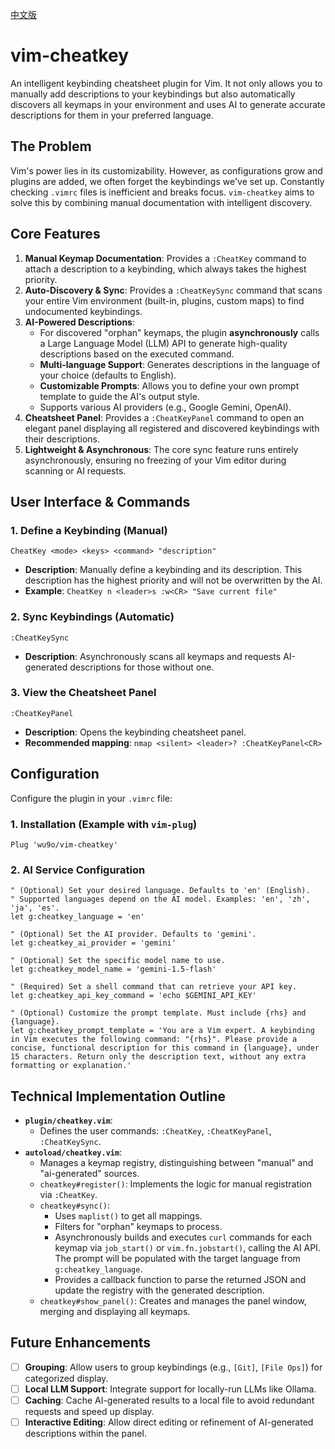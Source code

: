 
[中文版](README.zh.md)

# vim-cheatkey

An intelligent keybinding cheatsheet plugin for Vim. It not only allows you to manually add descriptions to your keybindings but also automatically discovers all keymaps in your environment and uses AI to generate accurate descriptions for them in your preferred language.

## The Problem

Vim's power lies in its customizability. However, as configurations grow and plugins are added, we often forget the keybindings we've set up. Constantly checking `.vimrc` files is inefficient and breaks focus. `vim-cheatkey` aims to solve this by combining manual documentation with intelligent discovery.

## Core Features

1.  **Manual Keymap Documentation**: Provides a `:CheatKey` command to attach a description to a keybinding, which always takes the highest priority.
2.  **Auto-Discovery & Sync**: Provides a `:CheatKeySync` command that scans your entire Vim environment (built-in, plugins, custom maps) to find undocumented keybindings.
3.  **AI-Powered Descriptions**:
    *   For discovered "orphan" keymaps, the plugin **asynchronously** calls a Large Language Model (LLM) API to generate high-quality descriptions based on the executed command.
    *   **Multi-language Support**: Generates descriptions in the language of your choice (defaults to English).
    *   **Customizable Prompts**: Allows you to define your own prompt template to guide the AI's output style.
    *   Supports various AI providers (e.g., Google Gemini, OpenAI).
4.  **Cheatsheet Panel**: Provides a `:CheatKeyPanel` command to open an elegant panel displaying all registered and discovered keybindings with their descriptions.
5.  **Lightweight & Asynchronous**: The core sync feature runs entirely asynchronously, ensuring no freezing of your Vim editor during scanning or AI requests.

## User Interface & Commands

### 1. Define a Keybinding (Manual)

`CheatKey <mode> <keys> <command> "description"`
- **Description**: Manually define a keybinding and its description. This description has the highest priority and will not be overwritten by the AI.
- **Example**: `CheatKey n <leader>s :w<CR> "Save current file"`

### 2. Sync Keybindings (Automatic)

`:CheatKeySync`
- **Description**: Asynchronously scans all keymaps and requests AI-generated descriptions for those without one.

### 3. View the Cheatsheet Panel

`:CheatKeyPanel`
- **Description**: Opens the keybinding cheatsheet panel.
- **Recommended mapping**: `nmap <silent> <leader>? :CheatKeyPanel<CR>`

## Configuration

Configure the plugin in your `.vimrc` file:

### 1. Installation (Example with `vim-plug`)
```vim
Plug 'wu9o/vim-cheatkey'
```

### 2. AI Service Configuration
```vim
" (Optional) Set your desired language. Defaults to 'en' (English).
" Supported languages depend on the AI model. Examples: 'en', 'zh', 'ja', 'es'.
let g:cheatkey_language = 'en'

" (Optional) Set the AI provider. Defaults to 'gemini'.
let g:cheatkey_ai_provider = 'gemini'

" (Optional) Set the specific model name to use.
let g:cheatkey_model_name = 'gemini-1.5-flash'

" (Required) Set a shell command that can retrieve your API key.
let g:cheatkey_api_key_command = 'echo $GEMINI_API_KEY'

" (Optional) Customize the prompt template. Must include {rhs} and {language}.
let g:cheatkey_prompt_template = 'You are a Vim expert. A keybinding in Vim executes the following command: "{rhs}". Please provide a concise, functional description for this command in {language}, under 15 characters. Return only the description text, without any extra formatting or explanation.'
```

## Technical Implementation Outline

- **`plugin/cheatkey.vim`**:
  - Defines the user commands: `:CheatKey`, `:CheatKeyPanel`, `:CheatKeySync`.
- **`autoload/cheatkey.vim`**:
  - Manages a keymap registry, distinguishing between "manual" and "ai-generated" sources.
  - `cheatkey#register()`: Implements the logic for manual registration via `:CheatKey`.
  - `cheatkey#sync()`:
    - Uses `maplist()` to get all mappings.
    - Filters for "orphan" keymaps to process.
    - Asynchronously builds and executes `curl` commands for each keymap via `job_start()` or `vim.fn.jobstart()`, calling the AI API. The prompt will be populated with the target language from `g:cheatkey_language`.
    - Provides a callback function to parse the returned JSON and update the registry with the generated description.
  - `cheatkey#show_panel()`: Creates and manages the panel window, merging and displaying all keymaps.

## Future Enhancements

- [ ] **Grouping**: Allow users to group keybindings (e.g., `[Git]`, `[File Ops]`) for categorized display.
- [ ] **Local LLM Support**: Integrate support for locally-run LLMs like Ollama.
- [ ] **Caching**: Cache AI-generated results to a local file to avoid redundant requests and speed up display.
- [ ] **Interactive Editing**: Allow direct editing or refinement of AI-generated descriptions within the panel.
